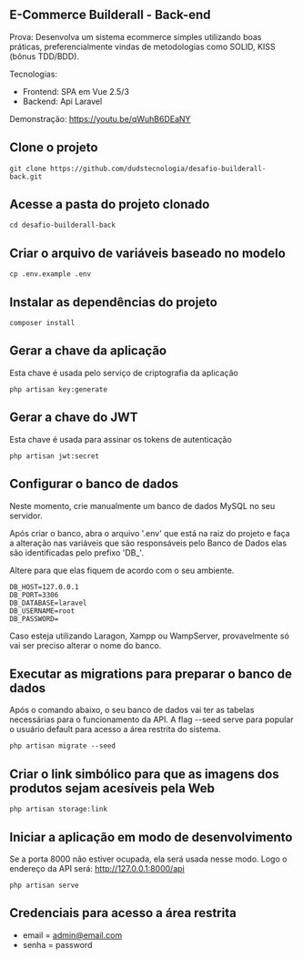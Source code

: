 ## E-Commerce Builderall - Back-end

Prova:
Desenvolva um sistema ecommerce simples utilizando boas práticas, preferencialmente
vindas de metodologias como SOLID, KISS (bônus TDD/BDD).

Tecnologias:

* Frontend: SPA em Vue 2.5/3
* Backend: Api Laravel

Demonstração:
https://youtu.be/qWuhB6DEaNY

## Clone o projeto
```
git clone https://github.com/dudstecnologia/desafio-builderall-back.git
```

## Acesse a pasta do projeto clonado
```
cd desafio-builderall-back
```

## Criar o arquivo de variáveis baseado no modelo
```
cp .env.example .env
```

## Instalar as dependências do projeto
```
composer install
```

## Gerar a chave da aplicação
Esta chave é usada pelo serviço de criptografia da aplicação
```
php artisan key:generate
```

## Gerar a chave do JWT
Esta chave é usada para assinar os tokens de autenticação
```
php artisan jwt:secret
```

## Configurar o banco de dados
Neste momento, crie manualmente um banco de dados MySQL no seu servidor.

Após criar o banco, abra o arquivo '.env' que está na raiz do projeto e faça a alteração nas variáveis que são responsáveis pelo Banco de Dados elas são identificadas pelo prefixo 'DB_'.

Altere para que elas fiquem de acordo com o seu ambiente.
```
DB_HOST=127.0.0.1
DB_PORT=3306
DB_DATABASE=laravel
DB_USERNAME=root
DB_PASSWORD=
```
Caso esteja utilizando Laragon, Xampp ou WampServer, provavelmente só vai ser preciso alterar o nome do banco.

## Executar as migrations para preparar o banco de dados
Após o comando abaixo, o seu banco de dados vai ter as tabelas necessárias para o funcionamento da API. A flag --seed serve para popular o usuário default para acesso a área restrita do sistema.
```
php artisan migrate --seed
```

## Criar o link simbólico para que as imagens dos produtos sejam acesíveis pela Web
```
php artisan storage:link
```

## Iniciar a aplicação em modo de desenvolvimento
Se a porta 8000 não estiver ocupada, ela será usada nesse modo. Logo o endereço da API será: http://127.0.0.1:8000/api
```
php artisan serve
```

## Credenciais para acesso a área restrita
* email = admin@email.com
* senha = password
